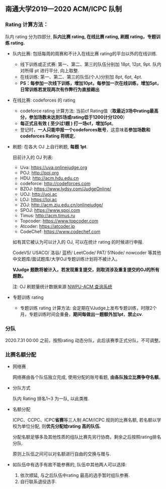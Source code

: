 ## 南通大学2019—2020 ACM/ICPC 队制

### Rating 计算方法：

队内 rating 分为四部分, **队内比赛 rating, 在线比赛 rating, 刷题 rating，专题训练 rating.**

- 队内比赛: 包括每周的周赛和不计入在线比赛 rating的平台以外的在线训练.

  - 线下训练或正式赛: 第一、第二、第三的队伍分别加 18pt, 12pt, 9pt. 队内对所得 pt 进行平分, 向上取整.
  - 在线训练: 第一、第二、第三的队伍(个人)分别加 8pt, 6pt, 4pt. 
  - **PS：每参加一次线下训练，增加10pt，每参加一次在线训练，增加5pt，日常训练若发现两次有作弊行为直接踢出**

- 在线比赛: codeforces 的 rating

  - codeforce rating 计算方法: 当前cf Rating值（**取最近3场中rating最高分，参加场数未达到5场或rating低于1200计分1200**）
  - **每正式且有效 ( 至少过1题 ) 打一场cf，增加5pt**。
  - 登记时，**一人只能申报一个codeforces账号**，这意味着**参加场数和 codeforces Rating 将绑定**。

- 刷题: 在各大 OJ 上自行刷题, **每题 1pt**.

  目前计入的 OJ 列表:

  - Uva: https://uva.onlinejudge.org
  - POJ: http://poj.org
  - HDU: http://acm.hdu.edu.cn
  - codeforce: http://codeforces.com
  - BZOJ: https://www.lydsy.com/JudgeOnline/
  - UOJ:  http://uoj.ac
  - LOJ: https://loj.ac
  - ZOJ: http://acm.zju.edu.cn/onlinejudge/
  - SPOJ: https://www.spoj.com
  - Timus: http://acm.timus.ru
  - Topcoder: https://www.topcoder.com
  - Atcoder: https://atcoder.jp
  - CodeChef: https://www.codechef.com

  如有其它被认为可以计入的 OJ, 可以在统计 rating 的时候进行申报. 

  CodeVS/ USACO/ 洛谷/ 蓝桥/ LeetCode/ PAT/ 51Node/ nowcoder 等其他中文题库/面试题库/大学OJ/专题训练计划将不被计入。

  **VJudge 题数将被计入，若发现重复提交，则取消涉及重复提交的OJ的所有题数。**

  注: OJ 刷题量统计数据来源 [NWPU-ACM 查询系统](https://new.npuacm.info/statistics) 
- 专题训练 rating

  - 专题训练 rating 计算方法: 会定期在VJudge上发布专题训练，时限2个月，专题训练时间会重叠，**期间每做出一题额外加1pt**，**禁止cv**.
  
  
### 分队

2020.7.31 00:00 之前，按照rating 动态分队，此后该赛季正式分队，不可调整。

### 比赛名额分配

- 网络赛

  网络赛由各个队伍独立完成, 使用分配的账号看题, **由各队独立比赛争夺名额**。

- 分队方式

  队内 Rating 排名1~3 为一队, 以此类推.

- 名额分配

  ICPC、CCPC、ICPC**省赛**等三人制 ACM/ICPC 规则的比赛名额, 若名额以学校为单位分配, 则**优先分配给rating 高的队伍.**

  分配名额足够多及其他性质的组队比赛先另行协商，剩余之后按照rating排名分队.

  原则上队伍之间可以对名额进行自由的交换与赠与.

- 如队伍中有选手有故不能参赛的, 队伍中其他两人可以选择: 

  1. 依次顺延, 与之后队伍中rating 最高的选手暂时组队参赛. 
  2. 自行联系退役选手.


